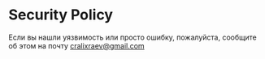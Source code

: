# Security Policy

Если вы нашли уязвимость или просто ошибку, пожалуйста, сообщите об этом на почту cralixraev@gmail.com
